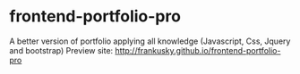 # frontend-portfolio-pro
A better version of portfolio applying all knowledge (Javascript, Css, Jquery and bootstrap)
Preview site: http://frankusky.github.io/frontend-portfolio-pro
